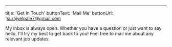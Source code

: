 ---
title: 'Get In Touch'
buttonText: 'Mail Me'
buttonUrl: 'surajyelpale7@gmail.com

My inbox is always open. Whether you have a question or just want to say hello, I'll try my best to get back to you! Feel free to mail me about any relevant job updates.
